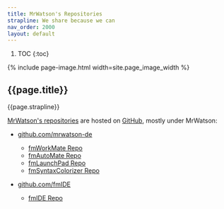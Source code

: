 ```yaml
---
title: MrWatson's Repositories
strapline: We share because we can
nav_order: 2000
layout: default
---
```

1. TOC
{:toc}

{% include page-image.html width=site.page_image_width %}

## {{page.title}}

{{page.strapline}}

[MrWatson's repositories](https://github.com/mrwatson-de?tab=repositories&q=&type=source&language=&sort=stargazers) are hosted on [GitHub], mostly under MrWatson:

- [github.com/mrwatson-de]
  - [fmWorkMate Repo]
  - [fmAutoMate Repo]
  - [fmLaunchPad Repo]
  - [fmSyntaxColorizer Repo]
- [github.com/fmIDE]
  - [fmIDE Repo]
  
  [GitHub]:https://www.github.com
  [github.com/mrwatson-de]:https://www.github.com/mrwatson-de
  [github.com/fmIDE]:https://www.github.com/fmIDE
  [fmAutoMate Repo]:https://github.com/mrwatson-de/fmAutoMate
  [fmLaunchPad Repo]:https://github.com/mrwatson-de/fmLaunchPad
  [fmWorkMate Repo]:https://github.com/mrwatson-de/fmWorkMate
  [fmSyntaxColorizer Repo]:https://github.com/mrwatson-de/fmSyntaxColorizer
  [fmIDE Repo]:https://www.github.com/fmIDE/fmIDE
